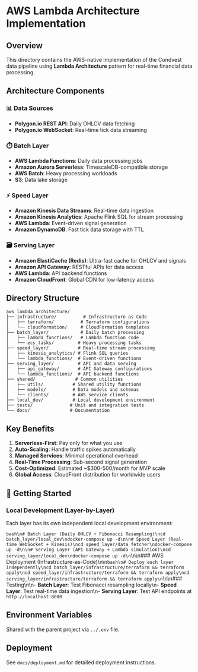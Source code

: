 # AWS Lambda Architecture Implementation

## Overview
This directory contains the AWS-native implementation of the Condvest data pipeline using **Lambda Architecture** pattern for real-time financial data processing.

## Architecture Components

### 📊 Data Sources
- **Polygon.io REST API**: Daily OHLCV data fetching
- **Polygon.io WebSocket**: Real-time tick data streaming

### ⏱️ Batch Layer
- **AWS Lambda Functions**: Daily data processing jobs
- **Amazon Aurora Serverless**: TimescaleDB-compatible storage
- **AWS Batch**: Heavy processing workloads
- **S3**: Data lake storage

### ⚡ Speed Layer
- **Amazon Kinesis Data Streams**: Real-time data ingestion
- **Amazon Kinesis Analytics**: Apache Flink SQL for stream processing
- **AWS Lambda**: Event-driven signal generation
- **Amazon DynamoDB**: Fast tick data storage with TTL

### 🗃️ Serving Layer
- **Amazon ElastiCache (Redis)**: Ultra-fast cache for OHLCV and signals
- **Amazon API Gateway**: RESTful APIs for data access
- **AWS Lambda**: API backend functions
- **Amazon CloudFront**: Global CDN for low-latency access

## Directory Structure

```
aws_lambda_architecture/
├── infrastructure/          # Infrastructure as Code
│   ├── terraform/          # Terraform configurations
│   └── cloudformation/     # CloudFormation templates
├── batch_layer/            # Daily batch processing
│   ├── lambda_functions/   # Lambda function code
│   └── ecs_tasks/         # Heavy processing tasks
├── speed_layer/           # Real-time stream processing
│   ├── kinesis_analytics/ # Flink SQL queries
│   └── lambda_functions/  # Event-driven functions
├── serving_layer/         # API and data serving
│   ├── api_gateway/       # API Gateway configurations
│   └── lambda_functions/  # API backend functions
├── shared/               # Common utilities
│   ├── utils/           # Shared utility functions
│   ├── models/          # Data models and schemas
│   └── clients/         # AWS service clients
├── local_dev/           # Local development environment
├── tests/              # Unit and integration tests
└── docs/               # Documentation
```

## Key Benefits

1. **Serverless-First**: Pay only for what you use
2. **Auto-Scaling**: Handle traffic spikes automatically
3. **Managed Services**: Minimal operational overhead
4. **Real-Time Processing**: Sub-second signal generation
5. **Cost-Optimized**: Estimated ~$300-500/month for MVP scale
6. **Global Access**: CloudFront distribution for worldwide users

## 🚀 Getting Started

### Local Development (Layer-by-Layer)

Each layer has its own independent local development environment:

```bash\n# Batch Layer (Daily OHLCV + Fibonacci Resampling)\ncd batch_layer/local_dev\ndocker-compose up -d\n\n# Speed Layer (Real-time WebSocket + Kinesis)\ncd speed_layer/data_fetcher\ndocker-compose up -d\n\n# Serving Layer (API Gateway + Lambda simulation)\ncd serving_layer/local_dev\ndocker-compose up -d\n```\n\n### AWS Deployment (Infrastructure-as-Code)\n\n```bash\n# Deploy each layer independently\ncd batch_layer/infrastructure/terraform && terraform apply\ncd speed_layer/infrastructure/terraform && terraform apply\ncd serving_layer/infrastructure/terraform && terraform apply\n```\n\n### Testing\n\n- **Batch Layer**: Test Fibonacci resampling locally\n- **Speed Layer**: Test real-time data ingestion\n- **Serving Layer**: Test API endpoints at `http://localhost:8000`

## Environment Variables

Shared with the parent project via `../.env` file.

## Deployment

See `docs/deployment.md` for detailed deployment instructions.
